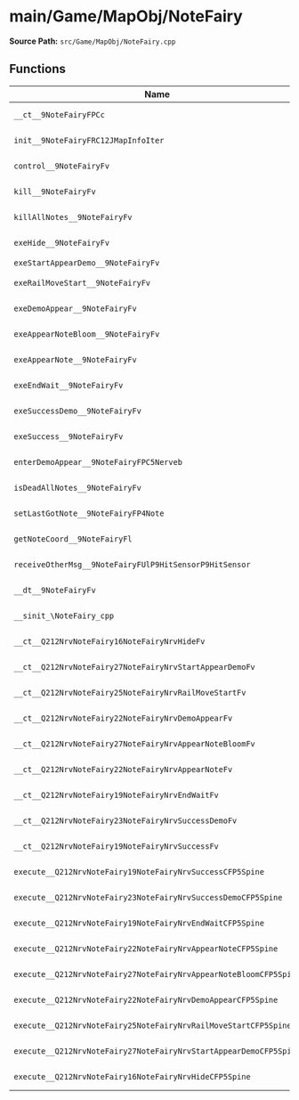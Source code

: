 # main/Game/MapObj/NoteFairy

**Source Path:** `src/Game/MapObj/NoteFairy.cpp`

## Functions

| Name | Address | Match % |
|------|---------|---------|
| `__ct__9NoteFairyFPCc` | `0x8020710C` | :white_check_mark: (100.0%) |
| `init__9NoteFairyFRC12JMapInfoIter` | `0x802071C0` | :x: (99.4%) |
| `control__9NoteFairyFv` | `0x802076D8` | :white_check_mark: (100.0%) |
| `kill__9NoteFairyFv` | `0x80207768` | :white_check_mark: (100.0%) |
| `killAllNotes__9NoteFairyFv` | `0x802077B8` | :white_check_mark: (100.0%) |
| `exeHide__9NoteFairyFv` | `0x80207820` | :white_check_mark: (100.0%) |
| `exeStartAppearDemo__9NoteFairyFv` | `0x80207904` | :x: (0.0%) |
| `exeRailMoveStart__9NoteFairyFv` | `0x802079BC` | :x: (90.2%) |
| `exeDemoAppear__9NoteFairyFv` | `0x80207A60` | :x: (66.7%) |
| `exeAppearNoteBloom__9NoteFairyFv` | `0x80207CB8` | :x: (99.3%) |
| `exeAppearNote__9NoteFairyFv` | `0x80207F04` | :white_check_mark: (100.0%) |
| `exeEndWait__9NoteFairyFv` | `0x80207FF4` | :white_check_mark: (100.0%) |
| `exeSuccessDemo__9NoteFairyFv` | `0x80208100` | :white_check_mark: (100.0%) |
| `exeSuccess__9NoteFairyFv` | `0x80208158` | :white_check_mark: (100.0%) |
| `enterDemoAppear__9NoteFairyFPC5Nerveb` | `0x8020820C` | :white_check_mark: (100.0%) |
| `isDeadAllNotes__9NoteFairyFv` | `0x802082A4` | :white_check_mark: (100.0%) |
| `setLastGotNote__9NoteFairyFP4Note` | `0x80208314` | :white_check_mark: (100.0%) |
| `getNoteCoord__9NoteFairyFl` | `0x8020831C` | :white_check_mark: (100.0%) |
| `receiveOtherMsg__9NoteFairyFUlP9HitSensorP9HitSensor` | `0x80208374` | :white_check_mark: (100.0%) |
| `__dt__9NoteFairyFv` | `0x80208408` | :x: (95.7%) |
| `__sinit_\NoteFairy_cpp` | `0x80208464` | :white_check_mark: (100.0%) |
| `__ct__Q212NrvNoteFairy16NoteFairyNrvHideFv` | `0x802084C8` | :white_check_mark: (100.0%) |
| `__ct__Q212NrvNoteFairy27NoteFairyNrvStartAppearDemoFv` | `0x802084D8` | :white_check_mark: (100.0%) |
| `__ct__Q212NrvNoteFairy25NoteFairyNrvRailMoveStartFv` | `0x802084E8` | :white_check_mark: (100.0%) |
| `__ct__Q212NrvNoteFairy22NoteFairyNrvDemoAppearFv` | `0x802084F8` | :white_check_mark: (100.0%) |
| `__ct__Q212NrvNoteFairy27NoteFairyNrvAppearNoteBloomFv` | `0x80208508` | :white_check_mark: (100.0%) |
| `__ct__Q212NrvNoteFairy22NoteFairyNrvAppearNoteFv` | `0x80208518` | :white_check_mark: (100.0%) |
| `__ct__Q212NrvNoteFairy19NoteFairyNrvEndWaitFv` | `0x80208528` | :white_check_mark: (100.0%) |
| `__ct__Q212NrvNoteFairy23NoteFairyNrvSuccessDemoFv` | `0x80208538` | :white_check_mark: (100.0%) |
| `__ct__Q212NrvNoteFairy19NoteFairyNrvSuccessFv` | `0x80208548` | :white_check_mark: (100.0%) |
| `execute__Q212NrvNoteFairy19NoteFairyNrvSuccessCFP5Spine` | `0x80208558` | :white_check_mark: (100.0%) |
| `execute__Q212NrvNoteFairy23NoteFairyNrvSuccessDemoCFP5Spine` | `0x80208560` | :white_check_mark: (100.0%) |
| `execute__Q212NrvNoteFairy19NoteFairyNrvEndWaitCFP5Spine` | `0x80208568` | :white_check_mark: (100.0%) |
| `execute__Q212NrvNoteFairy22NoteFairyNrvAppearNoteCFP5Spine` | `0x80208570` | :white_check_mark: (100.0%) |
| `execute__Q212NrvNoteFairy27NoteFairyNrvAppearNoteBloomCFP5Spine` | `0x80208578` | :white_check_mark: (100.0%) |
| `execute__Q212NrvNoteFairy22NoteFairyNrvDemoAppearCFP5Spine` | `0x80208580` | :white_check_mark: (100.0%) |
| `execute__Q212NrvNoteFairy25NoteFairyNrvRailMoveStartCFP5Spine` | `0x80208588` | :white_check_mark: (100.0%) |
| `execute__Q212NrvNoteFairy27NoteFairyNrvStartAppearDemoCFP5Spine` | `0x80208590` | :white_check_mark: (100.0%) |
| `execute__Q212NrvNoteFairy16NoteFairyNrvHideCFP5Spine` | `0x80208598` | :white_check_mark: (100.0%) |